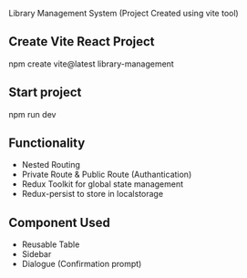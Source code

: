 Library Management System (Project Created using vite tool)

Create Vite React Project 
---------------------------
npm create vite@latest library-management

Start project 
---------------------------
npm run dev


Functionality 
---------------------------
- Nested Routing
- Private Route & Public Route (Authantication)
- Redux Toolkit for global state management
- Redux-persist to store in localstorage


Component Used
---------------------------
- Reusable Table
- Sidebar
- Dialogue (Confirmation prompt)
